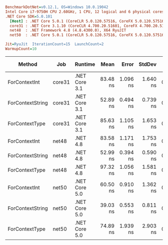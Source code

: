 ``` ini

BenchmarkDotNet=v0.12.1, OS=Windows 10.0.19042
Intel Core i7-9750H CPU 2.60GHz, 1 CPU, 12 logical and 6 physical cores
.NET Core SDK=5.0.101
  [Host] : .NET Core 5.0.1 (CoreCLR 5.0.120.57516, CoreFX 5.0.120.57516), X64 RyuJIT
  core31 : .NET Core 3.1.10 (CoreCLR 4.700.20.51601, CoreFX 4.700.20.51901), X64 RyuJIT
  net48  : .NET Framework 4.8 (4.8.4300.0), X64 RyuJIT
  net50  : .NET Core 5.0.1 (CoreCLR 5.0.120.57516, CoreFX 5.0.120.57516), X64 RyuJIT

Jit=RyuJit  IterationCount=15  LaunchCount=2  
WarmupCount=10  

```
|           Method |    Job |       Runtime |     Mean |    Error |   StdDev |  Gen 0 | Gen 1 | Gen 2 | Allocated |
|----------------- |------- |-------------- |---------:|---------:|---------:|-------:|------:|------:|----------:|
|    ForContextInt | core31 | .NET Core 3.1 | 83.48 ns | 1.096 ns | 1.640 ns | 0.0242 |     - |     - |     152 B |
| ForContextString | core31 | .NET Core 3.1 | 52.89 ns | 0.494 ns | 0.739 ns | 0.0204 |     - |     - |     128 B |
|   ForContextType | core31 | .NET Core 3.1 | 85.63 ns | 1.105 ns | 1.653 ns | 0.0204 |     - |     - |     128 B |
|    ForContextInt |  net48 |      .NET 4.8 | 83.58 ns | 1.171 ns | 1.753 ns | 0.0242 |     - |     - |     152 B |
| ForContextString |  net48 |      .NET 4.8 | 52.99 ns | 0.394 ns | 0.590 ns | 0.0204 |     - |     - |     128 B |
|   ForContextType |  net48 |      .NET 4.8 | 97.32 ns | 1.056 ns | 1.581 ns | 0.0204 |     - |     - |     128 B |
|    ForContextInt |  net50 | .NET Core 5.0 | 60.50 ns | 0.910 ns | 1.362 ns | 0.0242 |     - |     - |     152 B |
| ForContextString |  net50 | .NET Core 5.0 | 39.03 ns | 0.553 ns | 0.811 ns | 0.0204 |     - |     - |     128 B |
|   ForContextType |  net50 | .NET Core 5.0 | 74.89 ns | 1.939 ns | 2.903 ns | 0.0204 |     - |     - |     128 B |
